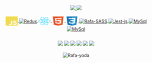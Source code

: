 <div align="center">
  <a href="https://github.com/AlexiSkyline">
  <img height="160em" src="https://github-readme-stats.vercel.app/api?username=AlexiSkyline&show_icons=true&theme=github_dark&include_all_commits=true&count_private=true"/>
  <img height="160em" src="https://github-readme-stats.vercel.app/api/top-langs/?username=AlexiSkyline&layout=compact&langs_count=7&theme=github_dark"/>
</div>
<div align="center" style="display: inline_block"><br>
  <img align="center" alt="Rafa-Js" height="30" width="40" src="https://raw.githubusercontent.com/devicons/devicon/master/icons/javascript/javascript-plain.svg">
  <img align="center" alt="Redux" height="30" width="40" src="https://cdn.jsdelivr.net/gh/devicons/devicon/icons/redux/redux-original.svg">
  <img align="center" alt="Rafa-React" height="30" width="40" src="https://raw.githubusercontent.com/devicons/devicon/master/icons/react/react-original.svg">
  <img align="center" alt="Rafa-HTML" height="30" width="40" src="https://raw.githubusercontent.com/devicons/devicon/master/icons/html5/html5-original.svg">
  <img align="center" alt="Rafa-CSS" height="30" width="40" src="https://raw.githubusercontent.com/devicons/devicon/master/icons/css3/css3-original.svg">
  <img align="center" alt="Rafa-SASS" height="30" width="40" src="https://cdn.jsdelivr.net/gh/devicons/devicon/icons/sass/sass-original.svg" />
  <img align="center" alt="Jest-js" height="30" width="40" src="https://cdn.jsdelivr.net/gh/devicons/devicon/icons/jest/jest-plain.svg">
  <img align="center" alt="MySql" height="60" width="70" src="https://cdn.jsdelivr.net/gh/devicons/devicon/icons/mysql/mysql-original-wordmark.svg" />
  <img align="center" alt="MySql" height="45" width="55" src="https://cdn.jsdelivr.net/gh/devicons/devicon/icons/java/java-original-wordmark.svg" />
</div>
  
## 
<div align="center">
  <a href="https://twitter.com/AlexiSkylinelml" target="_blank"><img src="https://img.shields.io/badge/Twitter-1DA1F2?style=for-the-badge&logo=twitter&logoColor=white" target="_blank"></a>
  <a href="https://www.instagram.com/alexislml.skyline" target="_blank"><img src="https://img.shields.io/badge/-Instagram-%23E4405F?style=for-the-badge&logo=instagram&logoColor=white" target="_blank"></a>
 <a href="https://discord.gg/" target="_blank"><img src="https://img.shields.io/badge/Discord-7289DA?style=for-the-badge&logo=discord&logoColor=white" target="_blank"></a> 
  <a href = "mailto:ilegal.sprite@gmail.com"><img src="https://img.shields.io/badge/-Gmail-d83025?style=for-the-badge&logo=gmail&logoColor=white" target="_blank"></a>
  <a href = "mailto:ilegal_sprite@outlook.com"><img src="https://img.shields.io/badge/Outlook-0078D4?style=for-the-badge&logo=microsoft-outlook&logoColor=white" target="_blank"></a>
  <a href="https://mx.linkedin.com/in/alexis-evaristo-l%C3%B3pez-g%C3%B3mez-a4b6b61b0" target="_blank"><img src="https://img.shields.io/badge/-LinkedIn-%230077B5?style=for-the-badge&logo=linkedin&logoColor=white" target="_blank"></a> 

  <br>
  <br>
  
  <img align="center" alt="Rafa-yoda" height="140" width="240" src="https://i.pinimg.com/originals/7c/c6/d5/7cc6d52d579a73fcba485c30ea52a934.gif">
</div> 
 
